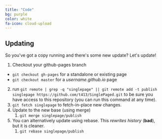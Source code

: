 ```yaml
---
title: "Code"
bg: purple
color: white
fa-icon: cloud-upload
---
```


## Updating

So you've got a copy running and there's some new update? Let's update!

1. Checkout your github-pages branch
  - `git checkout gh-pages` for a standalone or existing page
  - `git checkout master` for a *username.github.io* page
2. run `git remote | grep -q "singlepage" || git remote add -t publish singlepage https://github.com/t413/SinglePaged.git` to be sure you have access to this repository (you can run this command at any time).
2. `git fetch singlepage` to fetch-in-place new changes.
3. Update to the new base (using merge)
    1. `git merge singlepage/publish`
4. You can alternatively update using rebase. This *rewrites history* (**bad**), but it is cleaner.
    1. `git rebase singlepage/publish`
